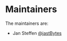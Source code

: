 # Maintainers

The maintainers are:

* Jan Steffen [@jastBytes](https://github.com/orgs/finleap-connect/people/jastBytes)
